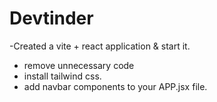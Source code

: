 # Devtinder
-Created a vite + react application & start it.
- remove unnecessary code
- install tailwind css.
- add navbar components to your APP.jsx file.
